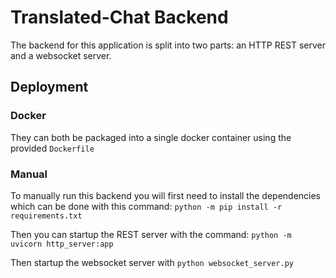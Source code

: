 # Translated-Chat Backend

The backend for this application is split into two parts: an HTTP REST server and a websocket server.

## Deployment

### Docker

They can both be packaged into a single docker container using the provided `Dockerfile`

### Manual

To manually run this backend you will first need to install the dependencies which can be done with this command: `python -m pip install -r requirements.txt`

Then you can startup the REST server with the command: `python -m uvicorn http_server:app`

Then startup the websocket server with `python websocket_server.py`